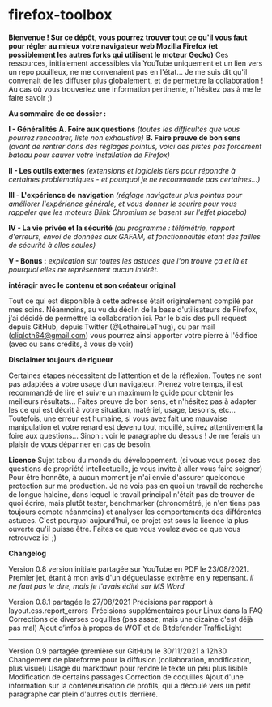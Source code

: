 # firefox-toolbox
**Bienvenue !
Sur ce dépôt, vous pourrez trouver tout ce qu'il vous faut pour régler au mieux votre navigateur web Mozilla Firefox (et possiblement les autres forks qui utilisent le moteur Gecko)**
Ces ressources, initialement accessibles via YouTube uniquement et un lien vers un repo pouilleux, ne me convenaient pas en l'état...
Je me suis dit qu'il convenait de les diffuser plus globalement, et de permettre la collaboration !
Au cas où vous trouveriez une information pertinente, n'hésitez pas à me le faire savoir ;)



**Au sommaire de ce dossier :** 

**I - Généralités**
  **A. Foire aux questions** *(toutes les difficultés que vous pourrez rencontrer, liste non exhaustive)*
  **B. Faire preuve de bon sens** *(avant de rentrer dans des réglages pointus, voici des pistes pas forcément bateau pour sauver votre installation de Firefox)*
  
  
**II - Les outils externes** *(extensions et logiciels tiers pour répondre à certaines problématiques - et pourquoi je ne recommande pas certaines...)*

**III - L'expérience de navigation** *(réglage navigateur plus pointus pour améliorer l'expérience générale, et vous donner le sourire pour vous rappeler que les moteurs Blink Chromium se basent sur l'effet placebo)*

**IV - La vie privée et la sécurité** *(au programme : télémétrie, rapport d'erreurs, envoi de données aux GAFAM, et fonctionnalités étant des failles de sécurité à elles seules)*

**V - Bonus :** *explication sur toutes les astuces que l'on trouve ça et là et pourquoi elles ne représentent aucun intérêt.*


**intéragir avec le contenu et son créateur original**

Tout ce qui est disponible à cette adresse était originalement compilé par mes soins.
Néanmoins, au vu du déclin de la base d'utilisateurs de Firefox, j'ai décidé de permettre la collaboration ici.
Par le biais des pull request depuis GitHub, depuis Twitter (@LothaireLeThug), ou par mail (cliqloth64@gmail.com) vous pourrez ainsi apporter votre pierre à l'édifice (avec ou sans crédits, à vous de voir)

**Disclaimer toujours de rigueur**

Certaines étapes nécessitent de l’attention et de la réflexion. Toutes ne sont pas adaptées à votre usage d’un navigateur.
Prenez votre temps, il est recommandé de lire et suivre un maximum le guide pour obtenir les meilleurs résultats…
Faites preuve de bon sens, et n'hésitez pas à adapter les ce qui est décrit à votre situation, matériel, usage, besoins, etc...
Toutefois, une erreur est humaine, si vous avez fait une mauvaise manipulation et votre renard est devenu tout mouillé, suivez attentivement la foire aux questions...
Sinon : voir le paragraphe du dessus ! Je me ferais un plaisir de vous dépanner en cas de besoin.

**Licence**
Sujet tabou du monde du développement. (si vous vous posez des questions de propriété intellectuelle, je vous invite à aller vous faire soigner)
Pour être honnête, à aucun moment je n'ai envie d'assurer quelconque protection sur ma production.
Je ne vois pas en quoi un travail de recherche de longue haleine, dans lequel le travail principal n'était pas de trouver de quoi écrire, mais plutôt tester, benchmarker (chronométré, je n'en tiens pas toujours compte néanmoins) et analyser les comportements des différentes astuces.
C'est pourquoi aujourd'hui, ce projet est sous la licence la plus ouverte qu'il puisse être.
Faites ce que vous voulez avec ce que vous retrouvez ici ;)

**Changelog**

Version 0.8 version initiale partagée sur YouTube en PDF le 23/08/2021.
Premier jet, étant à mon avis d'un dégueulasse extrême en y repensant.
*il ne faut pas le dire, mais je l'avais édité sur MS Word*

Version 0.8.1 partagée le 27/08/2021
Précisions par rapport à layout.css.report_errors 
Précisions supplémentaires pour Linux dans la FAQ 
Corrections de diverses coquilles (pas assez, mais une dizaine c'est déjà pas mal)
Ajout d’infos à propos de WOT et de Bitdefender TrafficLight

------------
Version 0.9 partagée (première sur GitHub) le 30/11/2021 à 12h30
Changement de plateforme pour la diffusion (collaboration, modification, plus visuel)
Usage du markdown pour rendre le texte un peu plus lisible
Modification de certains passages
Correction de coquilles
Ajout d'une information sur la conteneurisation de profils, qui a découlé vers un petit paragraphe car plein d'autres outils derrière.
